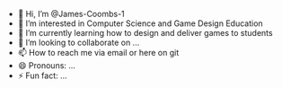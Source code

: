 - 👋 Hi, I’m @James-Coombs-1
- 👀 I’m interested in Computer Science and Game Design Education
- 🌱 I’m currently learning how to design and deliver games to students 
- 💞️ I’m looking to collaborate on ...
- 📫 How to reach me via email or here on git
- 😄 Pronouns: ...
- ⚡ Fun fact: ...

<!---
James-Coombs-1/James-Coombs-1 is a ✨ special ✨ repository because its `README.md` (this file) appears on your GitHub profile.
You can click the Preview link to take a look at your changes.
--->
